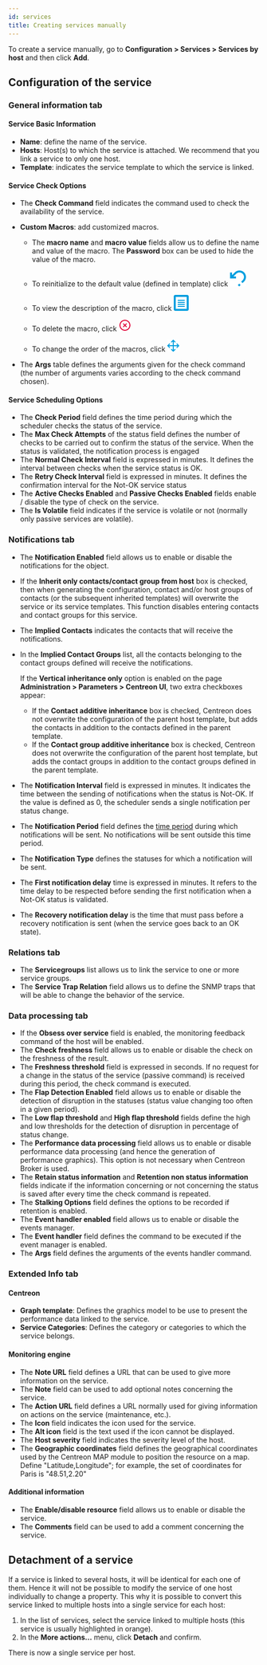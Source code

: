 ```yaml
---
id: services
title: Creating services manually
---
```


To create a service manually, go to **Configuration \> Services > Services by host** and then click **Add**.

## Configuration of the service

### General information tab

#### Service Basic Information

* **Name**: define the name of the service.
* **Hosts**: Host(s) to which the service is attached. We recommend that you link a service to only one host.
* **Template**: indicates the service template to which the service is linked.

#### Service Check Options

* The **Check Command** field indicates the command used to check the availability of the service.

* **Custom Macros**: add customized macros.

   - The **macro name** and **macro value** fields allow us to define the name and value of the macro. The **Password** box
can be used to hide the value of the macro.

   - To reinitialize to the default value (defined in template) click ![image](../../assets/configuration/common/undo.png#thumbnail1)

   - To view the description of the macro, click ![image](../../assets/configuration/common/description.png#thumbnail1)

   - To delete the macro, click ![image](../../assets/configuration/common/delete.png#thumbnail1)

   - To change the order of the macros, click ![image](../../assets/configuration/common/move.png#thumbnail1)

* The **Args** table defines the arguments given for the check command (the number of arguments varies according to the
  check command chosen).

#### Service Scheduling Options

* The **Check Period** field defines the time period during which the scheduler checks the status of the service.
* The **Max Check Attempts** of the status field defines the number of checks to be carried out to confirm the status of
  the service. When the status is validated, the notification process is engaged
* The **Normal Check Interval** field is expressed in minutes. It defines the interval between checks when the service status is OK.
* The **Retry Check Interval** field is expressed in minutes. It defines the confirmation interval for the Not-OK service status
* The **Active Checks Enabled** and **Passive Checks Enabled** fields enable / disable the type of check on the service.
* The **Is Volatile** field indicates if the service is volatile or not (normally only passive services are volatile).

### Notifications tab

* The **Notification Enabled** field allows us to enable or disable the notifications for the object.
* If the **Inherit only contacts/contact group from host** box is checked, then when generating the configuration, contact
  and/or host groups of contacts (or the subsequent inherited templates) will overwrite the service or its service
  templates. This function disables entering contacts and contact groups for this service.
* The **Implied Contacts** indicates the contacts that will receive the notifications.
* In the **Implied Contact Groups** list, all the contacts belonging to the contact groups defined will receive the notifications.
  
  If the **Vertical inheritance only** option is enabled on the page **Administration > Parameters > Centreon UI**, two extra checkboxes appear:

    * If the **Contact additive inheritance** box is checked, Centreon does not overwrite the configuration of the parent host template, but adds the contacts in addition to the contacts defined in the parent template.
    * If the **Contact group additive inheritance** box is checked, Centreon does not overwrite the configuration of the parent host template, but adds the contact groups in addition to the contact groups defined in the parent template.

* The **Notification Interval** field is expressed in minutes. It indicates the time between the sending of notifications
  when the status is Not-OK. If the value is defined as 0, the scheduler sends a single notification per status change.
* The **Notification Period** field defines the [time period](../basic-objects/timeperiods.md) during which notifications will be sent. No notifications will be sent outside this time period.
* The **Notification Type** defines the statuses for which a notification will be sent.
* The **First notification delay** time is expressed in minutes. It refers to the time delay to be respected before
  sending the first notification when a Not-OK status is validated.
* The **Recovery notification delay** is the time that must pass before a recovery notification is sent (when the service goes back to an OK state).

### Relations tab

* The **Servicegroups** list allows us to link the service to one or more service groups.
* The **Service Trap Relation** field allows us to define the SNMP traps that will be able to change the behavior of the service.

### Data processing tab

* If the **Obsess over service** field is enabled, the monitoring feedback command of the host will be enabled.
* The **Check freshness** field allows us to enable or disable the check on the freshness of the result.
* The **Freshness threshold** field is expressed in seconds. If no request for a change in the status
  of the service (passive command) is received during this period, the check command is executed.
* The **Flap Detection Enabled** field allows us to enable or disable the detection of disruption in the statuses (status
  value changing too often in a given period).
* The **Low flap threshold** and **High flap threshold** fields define the high and low thresholds for the detection of
  disruption in percentage of status change.
* The **Performance data processing** field allows us to enable or disable performance data processing (and hence the
  generation of performance graphics). This option is not necessary when Centreon Broker is used.
* The **Retain status information** and **Retention non status information** fields indicate if the information concerning
  or not concerning the status is saved after every time the check command is repeated.
* The **Stalking Options** field defines the options to be recorded if retention is enabled.
* The **Event handler enabled** field allows us to enable or disable the events manager.
* The **Event handler** field defines the command to be executed if the event manager is enabled.
* The **Args** field defines the arguments of the events handler command.

### Extended Info tab

#### Centreon

* **Graph template**: Defines the graphics model to be use to present the performance data linked to the service.
* **Service Categories**: Defines the category or categories to which the service belongs.

#### Monitoring engine

* The **Note URL** field defines a URL that can be used to give more information on the service.
* The **Note** field can be used to add optional notes concerning the service.
* The **Action URL** field defines a URL normally used for giving information on actions on the service (maintenance, etc.).
* The **Icon** field indicates the icon used for the service.
* The **Alt icon** field is the text used if the icon cannot be displayed.
* The **Host severity** field indicates the severity level of the host.
* The **Geographic coordinates** field defines the geographical coordinates used by the Centreon MAP module to position the resource on a map.
  Define "Latitude,Longitude"; for example, the set of coordinates for Paris is "48.51,2.20"

#### Additional information

* The **Enable/disable resource** field allows us to enable or disable the service.
* The **Comments** field can be used to add a comment concerning the service.

## Detachment of a service

If a service is linked to several hosts, it will be identical for each one of them. Hence it will not be possible to
modify the service of one host individually to change a property. This why it is possible to convert this service linked
to multiple hosts into a single service for each host:

1. In the list of services, select the service linked to multiple hosts (this service is usually highlighted in orange).
2. In the **More actions...** menu, click **Detach** and confirm.

There is now a single service per host.
